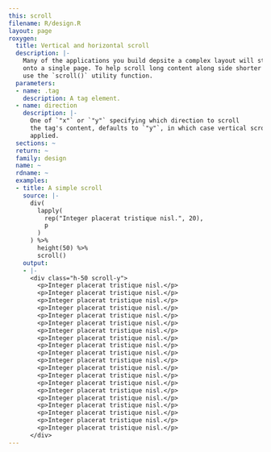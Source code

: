 ```yaml
---
this: scroll
filename: R/design.R
layout: page
roxygen:
  title: Vertical and horizontal scroll
  description: |-
    Many of the applications you build depsite a complex layout will still fit
    onto a single page. To help scroll long content along side shorter content
    use the `scroll()` utility function.
  parameters:
  - name: .tag
    description: A tag element.
  - name: direction
    description: |-
      One of `"x"` or `"y"` specifying which direction to scroll
      the tag's content, defaults to `"y"`, in which case vertical scroll is
      applied.
  sections: ~
  return: ~
  family: design
  name: ~
  rdname: ~
  examples:
  - title: A simple scroll
    source: |-
      div(
        lapply(
          rep("Integer placerat tristique nisl.", 20),
          p
        )
      ) %>%
        height(50) %>%
        scroll()
    output:
    - |-
      <div class="h-50 scroll-y">
        <p>Integer placerat tristique nisl.</p>
        <p>Integer placerat tristique nisl.</p>
        <p>Integer placerat tristique nisl.</p>
        <p>Integer placerat tristique nisl.</p>
        <p>Integer placerat tristique nisl.</p>
        <p>Integer placerat tristique nisl.</p>
        <p>Integer placerat tristique nisl.</p>
        <p>Integer placerat tristique nisl.</p>
        <p>Integer placerat tristique nisl.</p>
        <p>Integer placerat tristique nisl.</p>
        <p>Integer placerat tristique nisl.</p>
        <p>Integer placerat tristique nisl.</p>
        <p>Integer placerat tristique nisl.</p>
        <p>Integer placerat tristique nisl.</p>
        <p>Integer placerat tristique nisl.</p>
        <p>Integer placerat tristique nisl.</p>
        <p>Integer placerat tristique nisl.</p>
        <p>Integer placerat tristique nisl.</p>
        <p>Integer placerat tristique nisl.</p>
        <p>Integer placerat tristique nisl.</p>
      </div>
---
```

